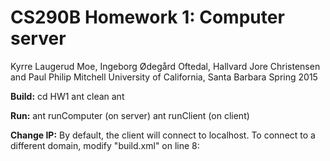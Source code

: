 # CS290B Homework 1: Computer server

Kyrre Laugerud Moe, Ingeborg Ødegård Oftedal, Hallvard Jore Christensen and Paul Philip Mitchell
University of California, Santa Barbara
Spring 2015

**Build:**
cd HW1
ant clean
ant

**Run:**
ant runComputer (on server)
ant runClient (on client)

**Change IP:**
By default, the client will connect to localhost. To connect to a different domain, modify "build.xml" on line 8:
<property name="ip"  value="ip-goes-here"/>
